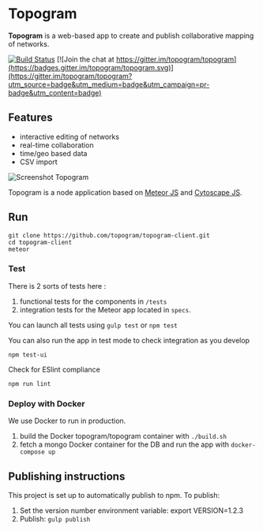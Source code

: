 # Topogram


**Topogram** is a web-based app to create and publish collaborative mapping of networks.

[![Build Status](https://travis-ci.org/topogram/topogram.svg?branch=api)](https://travis-ci.org/topogram/topogram)
[![Join the chat at https://gitter.im/topogram/topogram](https://badges.gitter.im/topogram/topogram.svg)](https://gitter.im/topogram/topogram?utm_source=badge&utm_medium=badge&utm_campaign=pr-badge&utm_content=badge)


## Features

* interactive editing of networks
* real-time collaboration
* time/geo based data
* CSV import

![Screenshot Topogram](http://topogram.io/images/Topogram-Network.png)

Topogram is a node application based on [Meteor JS](https://www.meteor.com/) and [Cytoscape JS](http://js.cytoscape.org).

## Run

    git clone https://github.com/topogram/topogram-client.git
    cd topogram-client
    meteor

### Test

There is 2 sorts of tests here :

1. functional tests for the components in `/tests`
2. integration tests for the Meteor app located in ```specs```.

You can launch all tests using `gulp test` or `npm test`

You can also run the app in test mode to check integration as you develop

    npm test-ui

Check for ESlint compliance

    npm run lint

### Deploy with Docker

We use Docker to run in production.

1. build the Docker topogram/topogram container with `./build.sh`
1. fetch a mongo Docker container for the DB and run the app with `docker-compose up`


## Publishing instructions

This project is set up to automatically publish to npm. To publish:

1. Set the version number environment variable: export VERSION=1.2.3
1. Publish: ```gulp publish```
